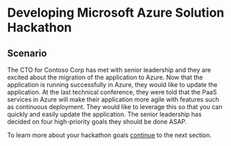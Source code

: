 # Developing Microsoft Azure Solution Hackathon

## Scenario

The CTO for Contoso Corp has met with senior leadership and they are excited about the migration of the application to Azure. Now that the application is running successfully in Azure, they would like to update the application. At the last technical conference, they were told that the PaaS services in Azure will make their application more agile with features such as continuous deployment. They would like to leverage this so that you can quickly and easily update the application. The senior leadership has decided on four high-priority goals they should be done ASAP.

To learn more about your hackathon goals [continue](/Goals/) to the next section.
